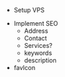 * Setup VPS
+ Implement SEO
    + Address
    + Contact
    * Services?
    + keywords
    + description
+ favIcon

